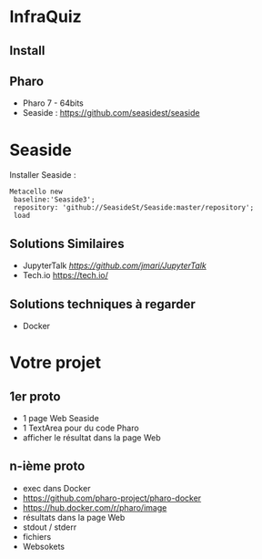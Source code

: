 # InfraQuiz

## Install

## Pharo 

- Pharo 7 - 64bits
- Seaside : https://github.com/seasidest/seaside

# Seaside
Installer Seaside :

```Smalltalk
Metacello new
 baseline:'Seaside3';
 repository: 'github://SeasideSt/Seaside:master/repository';
 load
```



## Solutions Similaires 

- JupyterTalk *https://github.com/jmari/JupyterTalk*
- Tech.io https://tech.io/

## Solutions techniques à regarder 

- Docker

# Votre projet

## 1er proto

- 1 page Web Seaside
- 1 TextArea pour du code Pharo
- afficher le résultat dans la page Web

## n-ième proto

- exec dans Docker 
- https://github.com/pharo-project/pharo-docker
- https://hub.docker.com/r/pharo/image
- résultats dans la page Web
- stdout / stderr
- fichiers
- Websokets


